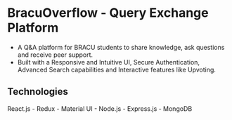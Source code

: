 # BracuOverflow - Query Exchange Platform
- A Q&A platform for BRACU students to share knowledge, ask questions and receive peer support.
- Built with a Responsive and Intuitive UI, Secure Authentication, Advanced Search capabilities and Interactive features like Upvoting.

## Technologies
React.js - Redux - Material UI - Node.js - Express.js - MongoDB 

